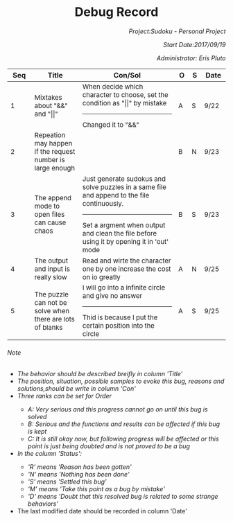 <h1 align = "center">Debug Record</h1>
<div align = "right">
	<p><i>Project:Sudoku - Personal Project</i></p>
	<p><i>Start Date:2017/09/19</i></p>
	<p><i>Administrator: Eris Pluto</i></p>
</div>
<div>
	<table>
		<colgroup>
			<col style = "width: 10%">
			<col style = "width: 20%">
			<col style = "width: 40%">
			<col style = "width: 5%">
			<col style = "width: 5%">
			<col style = "width: 10%">			
		</colgroup>
		<thead>
		<tr>
			<th>Seq</th>
			<th>Title</th>
			<th>Con/Sol</th>
			<th>O</th>
			<th>S</th>
			<th>Date</th>
		</tr>
		</thead>
		<tbody style = "font-size:15px">
		<tr>
			<td>1</td>
			<td>Mixtakes about "&&" and "||"</td>
			<td>When decide which character to choose, set the condition as "||" by mistake<hr>Changed it to "&&"</td>
			<td>A</td>
			<td>S</td>
			<td>9/22</td>
		</tr>
		<tr>
			<td>2</td>
			<td>Repeation may happen if the request number is large enough</td>
			<td></td>
			<td>B</td>
			<td>N</td>
			<td>9/23</td>
		</tr>
		<tr>
			<td>3</td>
			<td>The append mode to open files can cause chaos</td>
			<td>Just generate sudokus and solve puzzles in a same file and append to the file continuously.<hr>Set a argment when output and clean the file before using it by opening it in 'out' mode</td>
			<td>B</td>
			<td>S</td>
			<td>9/23</td>
		</tr>
		<tr>
			<td>4</td>
			<td>The output and input is really slow</td>
			<td>Read and wirte the character one by one increase the cost on io greatly</td>
			<td>A</td>
			<td>N</td>
			<td>9/25</td>
		</tr>
		<tr>
			<td>5</td>
			<td>The puzzle can not be solve when there are lots of blanks</td>
			<td>I will go into a infinite circle and give no answer<hr>Thid is because I put the certain position into the circle</td>
			<td>A</td>
			<td>S</td>
			<td>9/25</td>
		</tr>
		</tbody>
	</table>
	<h6>Note</h6>
	<ul>
		<li><i>The behavior should be described breifly in column 'Title'</i></li>
		<li><i>The position, situation, possible samples to evoke this bug, reasons and solutions,should be write in column 'Con'</i></li>
		<li><i>Three ranks can be set for Order
			<ul>
				<li>A: Very serious and this progress cannot go on until this bug is solved</li>
				<li>B: Serious and the functions and results can be affected if this bug is kept</li>
				<li>C: It is still okay now, but following progress will be affected or this point is just being doubted and is not proved to be a bug</li>
			</ul>
		</i></li>
		<li><i>In the column 'Status':
			<ul>
				<li>'R' means 'Reason has been gotten'</li>
				<li>'N' means 'Nothing has been done'</li>				
				<li>'S' means 'Settled this bug'</li>
				<li>'M' means 'Take this point as a bug by mistake'</li>
				<li>'D' means 'Doubt that this resolved bug is related to some strange behaviors'</li>
			</ul>
		</i></li>
		<li>The last modified date should be recorded in column 'Date'</li>
	</ul>

</div>